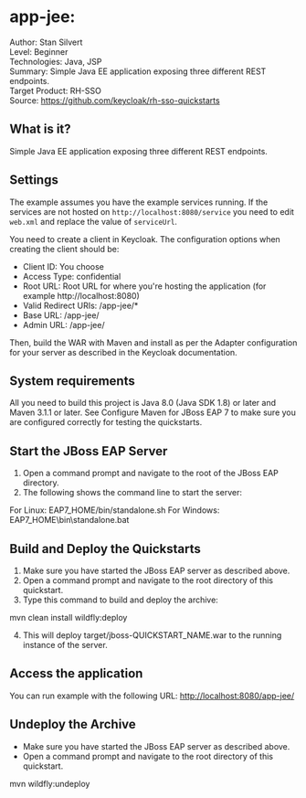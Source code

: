 # app-jee: 

Author: Stan Silvert  
Level: Beginner  
Technologies: Java, JSP  
Summary: Simple Java EE application exposing three different REST endpoints.   
Target Product: RH-SSO  
Source: <https://github.com/keycloak/rh-sso-quickstarts>  

What is it?
-----------

Simple Java EE application exposing three different REST endpoints.

Settings
--------

The example assumes you have the example services running. If the services are not hosted on ``http://localhost:8080/service`` you need to edit ``web.xml`` and replace the value of ``serviceUrl``.

You need to create a client in Keycloak. The configuration options when creating the client should be:

* Client ID: You choose
* Access Type: confidential
* Root URL: Root URL for where you're hosting the application (for example http://localhost:8080)
* Valid Redirect URIs: /app-jee/*
* Base URL: /app-jee/
* Admin URL: /app-jee/

Then, build the WAR with Maven and install as per the Adapter configuration for your server as described in the Keycloak documentation.

System requirements
-------------------

All you need to build this project is Java 8.0 (Java SDK 1.8) or later and Maven 3.1.1 or later. See Configure Maven for JBoss EAP 7 to make sure you are configured correctly for testing the quickstarts.

Start the JBoss EAP Server
--------------------------

1. Open a command prompt and navigate to the root of the JBoss EAP directory.
2. The following shows the command line to start the server:

For Linux:   EAP7_HOME/bin/standalone.sh
For Windows: EAP7_HOME\bin\standalone.bat

Build and Deploy the Quickstarts
--------------------------------

1. Make sure you have started the JBoss EAP server as described above.
2. Open a command prompt and navigate to the root directory of this quickstart.
3. Type this command to build and deploy the archive:

mvn clean install wildfly:deploy

4. This will deploy target/jboss-QUICKSTART_NAME.war to the running instance of the server.

Access the application
----------------------

You can run example with the following URL: <http://localhost:8080/app-jee/>

Undeploy the Archive
--------------------

* Make sure you have started the JBoss EAP server as described above.
* Open a command prompt and navigate to the root directory of this quickstart.

mvn wildfly:undeploy
